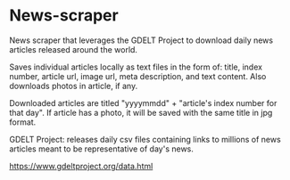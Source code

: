 # News-scraper

News scraper that leverages the GDELT Project to download daily news articles released around the world.

Saves individual articles locally as text files in the form of: title, index number, article url, image url, meta description, and text content.  Also downloads photos in article, if any.

Downloaded articles are titled "yyyymmdd" + "article's index number for that day".  If article has a photo, it will be saved with the same title in jpg format.

GDELT Project: releases daily csv files containing links to millions of news articles meant to be representative of day's news.

https://www.gdeltproject.org/data.html
